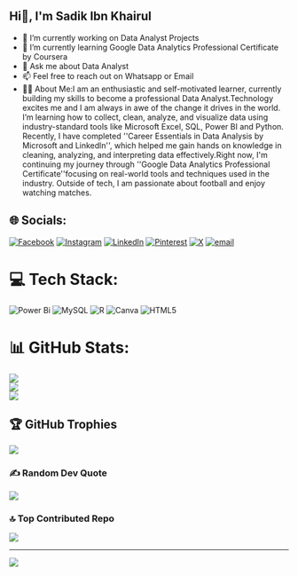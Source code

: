 ## Hi👋, I'm Sadik Ibn Khairul
- 🔭 I’m currently working on Data Analyst Projects
- 🌱 I’m currently learning Google Data Analytics Professional Certificate by Coursera
- 💬 Ask me about Data Analyst
- 📫 Feel free to reach out on Whatsapp or Email
- 👦🏻 About Me:I am an enthusiastic and self-motivated learner, currently building my skills to become a professional Data Analyst.Technology excites me and I am always in awe of the change it drives in the world. I’m learning how to collect, clean, analyze, and visualize data using industry-standard tools like Microsoft Excel, SQL, Power BI and Python. Recently, I have completed ''Career Essentials in Data Analysis by Microsoft and Linkedln'', which helped me gain hands on knowledge in cleaning, analyzing, and interpreting data effectively.Right now, I'm continuing my journey through ''Google Data Analytics Professional Certificate''focusing on real-world tools and techniques used in the industry. Outside of tech, I am passionate about football and enjoy watching matches.
  

## 🌐 Socials:
[![Facebook](https://img.shields.io/badge/Facebook-%231877F2.svg?logo=Facebook&logoColor=white)](https://facebook.com/sadikIbnKhairulswoccho77) [![Instagram](https://img.shields.io/badge/Instagram-%23E4405F.svg?logo=Instagram&logoColor=white)](https://instagram.com/__swoccho__) [![LinkedIn](https://img.shields.io/badge/LinkedIn-%230077B5.svg?logo=linkedin&logoColor=white)](https://linkedin.com/in/md-sadik-ibn-khairul-4391972a7) [![Pinterest](https://img.shields.io/badge/Pinterest-%23E60023.svg?logo=Pinterest&logoColor=white)](https://pinterest.com/sadikibn) [![X](https://img.shields.io/badge/X-black.svg?logo=X&logoColor=white)](https://x.com/IbnKhairul56435) [![email](https://img.shields.io/badge/Email-D14836?logo=gmail&logoColor=white)](mailto:sadikibnkhairul77@gmail.com) 

# 💻 Tech Stack:
![Power Bi](https://img.shields.io/badge/power_bi-F2C811?style=for-the-badge&logo=powerbi&logoColor=black) ![MySQL](https://img.shields.io/badge/mysql-4479A1.svg?style=for-the-badge&logo=mysql&logoColor=white) ![R](https://img.shields.io/badge/r-%23276DC3.svg?style=for-the-badge&logo=r&logoColor=white) ![Canva](https://img.shields.io/badge/Canva-%2300C4CC.svg?style=for-the-badge&logo=Canva&logoColor=white) ![HTML5](https://img.shields.io/badge/html5-%23E34F26.svg?style=for-the-badge&logo=html5&logoColor=white)
# 📊 GitHub Stats:
![](https://github-readme-stats.vercel.app/api?username=Swoccho77&theme=onedark&hide_border=false&include_all_commits=false&count_private=false)<br/>
![](https://nirzak-streak-stats.vercel.app/?user=Swoccho77&theme=onedark&hide_border=false)<br/>
![](https://github-readme-stats.vercel.app/api/top-langs/?username=Swoccho77&theme=onedark&hide_border=false&include_all_commits=false&count_private=false&layout=compact)

## 🏆 GitHub Trophies
![](https://github-profile-trophy.vercel.app/?username=Swoccho77&theme=onedark&no-frame=false&no-bg=true&margin-w=4)

### ✍️ Random Dev Quote
![](https://quotes-github-readme.vercel.app/api?type=horizontal&theme=radical)

### 🔝 Top Contributed Repo
![](https://github-contributor-stats.vercel.app/api?username=Swoccho77&limit=5&theme=dark&combine_all_yearly_contributions=true)

---
[![](https://visitcount.itsvg.in/api?id=Swoccho77&icon=0&color=0)](https://visitcount.itsvg.in)

<!-- Proudly created with GPRM ( https://gprm.itsvg.in ) -->

